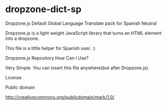 # dropzone-dict-sp
Dropzone.js Default Global Language Translate pack for Spanish Neutral

Dropzone.js is a light weight JavaScript library that turns an HTML element into a dropzone.

This file is a little helper for Spanish user. :)

Dropzone.js Repository
How Can I Use?

Very Simple. You can insert this file anywhere(but after Dropzone.js).

<script src="/path/to/dropzone.min.js"></script><!-- Dropzone.js -->


<script src="/path/to/dropzone.dict-ko.js"></script>

License

Public domain

http://creativecommons.org/publicdomain/mark/1.0/
